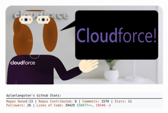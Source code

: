 <!-- 
Version 2.0.139
Built Wed Nov 06 2024 05:06:00 GMT+0000 (Coordinated Universal Time)
-->

<h1 align="center">
  <a href="https://github.com/dylanlangston/dylanlangston/tree/master/src" title="Click to View Source">
    <picture width="100%" alt="Dylan">
      <source media="(prefers-color-scheme: dark)" srcset="dylan-dark.svg?version=2.0.139">
      <img src="dylan-light.svg?version=2.0.139" alt="Dylan">
    </picture>
  </a>
</h1>

<div align="center">
  <picture width="100%" alt="Profile Info and Stats">
    <source media="(prefers-color-scheme: dark)" srcset="stats-dark.svg?version=2.0.139">
    <img src="stats-light.svg?version=2.0.139" alt="Profile Info and Stats">
  </picture>
</div>
